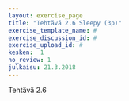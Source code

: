 ```yaml
---
layout: exercise_page
title: "Tehtävä 2.6 Sleepy (3p)"
exercise_template_name: #
exercise_discussion_id: #
exercise_upload_id: #
kesken:  1
no_review: 1
julkaisu: 21.3.2018
---
```


Tehtävä 2.6
